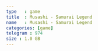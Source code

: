 ```yaml
---
type   : game
title  : Musashi - Samurai Legend
name   : Musashi - Samurai Legend
categories: [game]
telegram : 974
size : 1.0 GB
---
```



